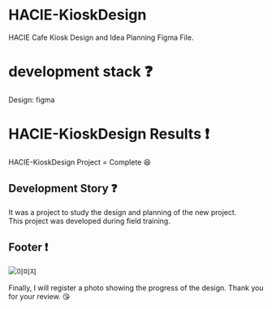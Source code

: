 # HACIE-KioskDesign
HACIE Cafe Kiosk Design and Idea Planning Figma File.

# development stack :question:

Design: figma

# HACIE-KioskDesign Results :exclamation:

HACIE-KioskDesign Project = Complete :laughing: <br />

## Development Story :question:

It was a project to study the design and planning of the new project. <br />
This project was developed during field training.

## Footer :exclamation:
<!--
Click [here](#) to visit my project.
-->
![이미지](https://github.com/20200890-JoHoYeon/HACIE-KioskDesign/assets/70556072/03e153da-3528-493d-925a-00858b43d631)


Finally, I will register a photo showing the progress of the design. Thank you for your review. 😘


